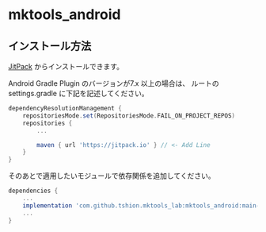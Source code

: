# mktools_android
## インストール方法
[JitPack](https://jitpack.io/) からインストールできます。

Android Gradle Plugin のバージョンが7.x 以上の場合は、
ルートのsettings.gradle に下記を記述してください。

``` gradle
dependencyResolutionManagement {
    repositoriesMode.set(RepositoriesMode.FAIL_ON_PROJECT_REPOS)
    repositories {
        ...

        maven { url 'https://jitpack.io' } // <- Add Line
    }
}
```

そのあとで適用したいモジュールで依存関係を追加してください。

``` gradle
dependencies {
    ...
    implementation 'com.github.tshion.mktools_lab:mktools_android:main-SNAPSHOT'
    ...
}
```
